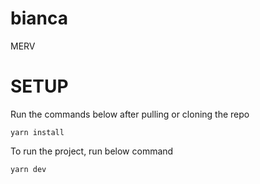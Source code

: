 # bianca

MERV

# SETUP

<p>Run the commands below after pulling or cloning the repo</p>
<code>yarn install</code>
<p>To run the project, run below command</p>
<code>yarn dev</code>
